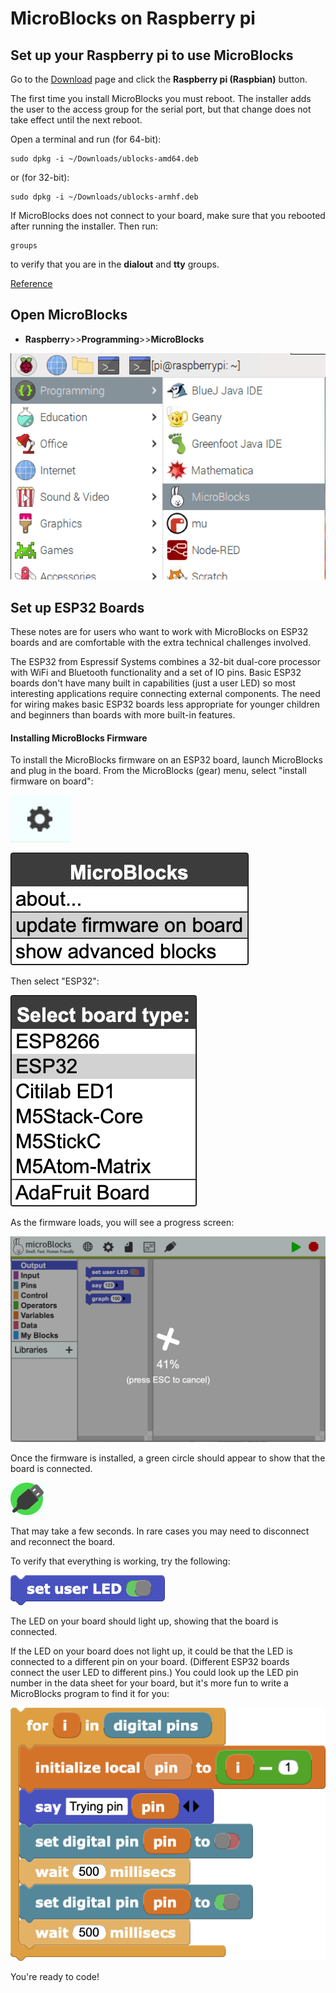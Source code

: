 # MicroBlocks on Raspberry pi

## Set up your Raspberry pi to use MicroBlocks

Go to the [Download](https://microblocks.fun/releases) page and click the **Raspberry pi (Raspbian)** button.

The first time you install MicroBlocks you must reboot. The installer adds the user to the access group for the serial port, but that change does not take effect until the next reboot.

Open a terminal and run (for 64-bit):

```
sudo dpkg -i ~/Downloads/ublocks-amd64.deb
```

or (for 32-bit):

```
sudo dpkg -i ~/Downloads/ublocks-armhf.deb
```

If MicroBlocks does not connect to your board, make sure that you rebooted after running the installer. Then run:

```
groups
```

to verify that you are in the **dialout** and **tty** groups.

[Reference](https://microblocks.fun/get-started)

## Open MicroBlocks

* **Raspberry**>>**Programming**>>**MicroBlocks**

![](./open_mb.png)

## Set up ESP32 Boards

These notes are for users who want to work with MicroBlocks on ESP32 boards and are comfortable with the extra technical challenges involved.

The ESP32 from Espressif Systems combines a 32-bit dual-core processor with WiFi and Bluetooth functionality and a set of IO pins. Basic ESP32 boards don't have many built in capabilities (just a user LED) so most interesting applications require connecting external components. The need for wiring makes basic ESP32 boards less appropriate for younger children and beginners than boards with more built-in features.

#### Installing MicroBlocks Firmware

To install the MicroBlocks firmware on an ESP32 board, launch MicroBlocks and plug in the board. From the MicroBlocks (gear) menu, select "install firmware on board":

![](./setting.png)


![](./updatefirmware.png)

Then select "ESP32":

![](./selectesp32.png)

As the firmware loads, you will see a progress screen:

![](./espflashing.png)

Once the firmware is installed, a green circle should appear to show that the board is connected.

![](./connected.png)

That may take a few seconds. In rare cases you may need to disconnect and reconnect the board.

To verify that everything is working, try the following:

![](./setuserledblock.png)

The LED on your board should light up, showing that the board is connected.

If the LED on your board does not light up, it could be that the LED is connected to a different pin on your board. (Different ESP32 boards connect the user LED to different pins.) You could look up the LED pin number in the data sheet for your board, but it's more fun to write a MicroBlocks program to find it for you:

![](./led_pin_tester.png)

You're ready to code!